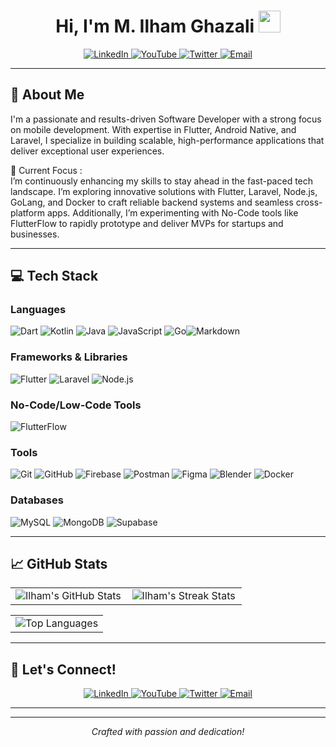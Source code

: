 <h1 align="center"><b>Hi, I'm M. Ilham Ghazali</b> <img src="https://media.giphy.com/media/hvRJCLFzcasrR4ia7z/giphy.gif" width="35"></h1>

<p align="center">
  <a href="https://www.linkedin.com/in/muhammadilhamghazali" target="_blank">
    <img src="https://img.shields.io/badge/LinkedIn-0077B5.svg?style=for-the-badge&logo=linkedin&logoColor=white" alt="LinkedIn">
  </a>
  <a href="https://www.youtube.com/@milhamghazali" target="_blank">
    <img src="https://img.shields.io/badge/YouTube-FF0000.svg?style=for-the-badge&logo=YouTube&logoColor=white" alt="YouTube">
  </a>
  <a href="https://twitter.com/milham_Ghazali" target="_blank">
    <img src="https://img.shields.io/badge/Twitter-1DA1F2.svg?style=for-the-badge&logo=twitter&logoColor=white" alt="Twitter">
  </a>
  <a href="mailto:m.ilhamghazali@gmail.com" target="_blank">
    <img src="https://img.shields.io/badge/Email-D14836.svg?style=for-the-badge&logo=gmail&logoColor=white" alt="Email">
  </a>
</p>

---

## 🚀 About Me

I'm a passionate and results-driven Software Developer with a strong focus on mobile development. With expertise in Flutter, Android Native, and Laravel, I specialize in building scalable, high-performance applications that deliver exceptional user experiences.

🌱 Current Focus : <br>
I’m continuously enhancing my skills to stay ahead in the fast-paced tech landscape. I’m exploring innovative solutions with Flutter, Laravel, Node.js, GoLang, and Docker to craft reliable backend systems and seamless cross-platform apps. Additionally, I’m experimenting with No-Code tools like FlutterFlow to rapidly prototype and deliver MVPs for startups and businesses.

---

## 💻 Tech Stack

### Languages

![Dart](https://img.shields.io/badge/Dart-0175C2.svg?style=for-the-badge&logo=dart&logoColor=white) ![Kotlin](https://img.shields.io/badge/Kotlin-7F52FF.svg?style=for-the-badge&logo=kotlin&logoColor=white) ![Java](https://img.shields.io/badge/Java-ED8B00.svg?style=for-the-badge&logo=openjdk&logoColor=white) ![JavaScript](https://img.shields.io/badge/JavaScript-323330.svg?style=for-the-badge&logo=javascript&logoColor=F7DF1E) ![Go](https://img.shields.io/badge/Go-00ADD8.svg?style=for-the-badge&logo=go&logoColor=white)![Markdown](https://img.shields.io/badge/Markdown-000000.svg?style=for-the-badge&logo=markdown&logoColor=white)
<!-- 
![C++](https://img.shields.io/badge/C++-00599C.svg?style=for-the-badge&logo=c%2B%2B&logoColor=white) ![C](https://img.shields.io/badge/C-00599C.svg?style=for-the-badge&logo=c&logoColor=white) -->

### Frameworks & Libraries

![Flutter](https://img.shields.io/badge/Flutter-02569B.svg?style=for-the-badge&logo=flutter&logoColor=white) ![Laravel](https://img.shields.io/badge/Laravel-FF2D20.svg?style=for-the-badge&logo=laravel&logoColor=white) ![Node.js](https://img.shields.io/badge/Node.js-339933.svg?style=for-the-badge&logo=node.js&logoColor=white)

### No-Code/Low-Code Tools

![FlutterFlow](https://img.shields.io/badge/FlutterFlow-01579B.svg?style=for-the-badge&logo=flutterflow&logoColor=white)

### Tools

![Git](https://img.shields.io/badge/Git-F05033.svg?style=for-the-badge&logo=git&logoColor=white) ![GitHub](https://img.shields.io/badge/GitHub-181717.svg?style=for-the-badge&logo=github&logoColor=white) ![Firebase](https://img.shields.io/badge/Firebase-FFCA28.svg?style=for-the-badge&logo=firebase&logoColor=white) ![Postman](https://img.shields.io/badge/Postman-FF6C37.svg?style=for-the-badge&logo=postman&logoColor=white) ![Figma](https://img.shields.io/badge/Figma-F24E1E.svg?style=for-the-badge&logo=figma&logoColor=white) ![Blender](https://img.shields.io/badge/Blender-F5792A.svg?style=for-the-badge&logo=blender&logoColor=white) ![Docker](https://img.shields.io/badge/Docker-2496ED.svg?style=for-the-badge&logo=docker&logoColor=white)

### Databases

![MySQL](https://img.shields.io/badge/MySQL-4479A1.svg?style=for-the-badge&logo=mysql&logoColor=white) ![MongoDB](https://img.shields.io/badge/MongoDB-47A248.svg?style=for-the-badge&logo=mongodb&logoColor=white) ![Supabase](https://img.shields.io/badge/Supabase-3ECF8E.svg?style=for-the-badge&logo=supabase&logoColor=white)

---

## 📈 GitHub Stats
<table align="center">
<tr border="none">
<td width="50%" align="center">
  <img src="https://github-readme-stats.vercel.app/api?username=IlhamGhaza&theme=dark&show_icons=true&count_private=true" alt="Ilham's GitHub Stats" />
</td>
<td width="50%" align="center">
  <img src="https://github-readme-streak-stats.herokuapp.com/?user=IlhamGhaza&theme=dark" alt="Ilham's Streak Stats" />
</td>
</tr>
</table>

<table align="center">
<tr border="none">
<td width="100%" align="center">
  <img src="https://github-readme-stats.anuraghazra1.vercel.app/api/top-langs/?username=IlhamGhaza&theme=dark&hide_border=false&no-bg=true&no-frame=true&langs_count=10" alt="Top Languages" />
</td>
</tr>
</table>

---

## 🤝 Let's Connect!
<p align="center">
  <a href="https://www.linkedin.com/in/muhammadilhamghazali" target="_blank">
    <img src="https://img.shields.io/badge/LinkedIn-0077B5.svg?style=for-the-badge&logo=linkedin&logoColor=white" alt="LinkedIn">
  </a>
  <a href="https://www.youtube.com/@milhamghazali" target="_blank">
    <img src="https://img.shields.io/badge/YouTube-FF0000.svg?style=for-the-badge&logo=YouTube&logoColor=white" alt="YouTube">
  </a>
  <a href="https://twitter.com/milham_Ghazali" target="_blank">
    <img src="https://img.shields.io/badge/Twitter-1DA1F2.svg?style=for-the-badge&logo=twitter&logoColor=white" alt="Twitter">
  </a>
  <a href="mailto:m.ilhamghazali@gmail.com" target="_blank">
    <img src="https://img.shields.io/badge/Email-D14836.svg?style=for-the-badge&logo=gmail&logoColor=white" alt="Email">
  </a>
</p>

---
<!---
### ✍️ Random Dev Quote
<p align="center">
  <img src="https://quotes-github-readme.vercel.app/api?type=horizontal&theme=radical" alt="Random Dev Quote">
</p>
-->

---

<p align="center">
  <i>Crafted with passion and dedication!</i>
</p>
